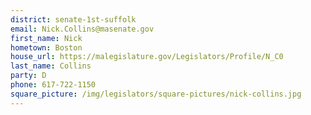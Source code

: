 ```yaml
---
district: senate-1st-suffolk
email: Nick.Collins@masenate.gov
first_name: Nick
hometown: Boston
house_url: https://malegislature.gov/Legislators/Profile/N_C0
last_name: Collins
party: D
phone: 617-722-1150
square_picture: /img/legislators/square-pictures/nick-collins.jpg
---
```

